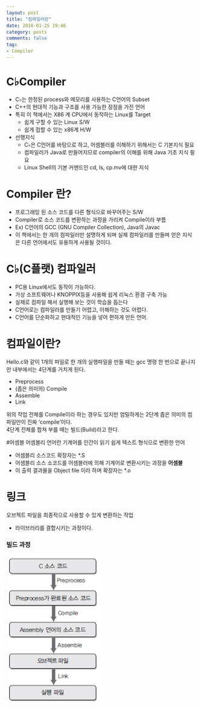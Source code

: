```yaml
---
layout: post
title: "컴파일러란"
date: 2018-01-25 19:48
category: posts
comments: false
tag:
- Compiler
---
```


#  C♭Compiler

- C♭는 한정된 process와 메모리를 사용하는 C언어의 Subset  
- C++의 현대적 기능과 구조를 사용 가능한 장점을 가진 언어  
- 특히 이 책에서는 X86 계 CPU에서 동작하는 Linux를 Target
    -  쉽게 구할 수 있는 Linux S/W
    - 쉽게 접할 수 있는 x86계 H/W
- 선행지식
    - C♭은 C언어를 바탕으로 하고, 어셈블러를 이해하기 위해서는 C 기본지식 필요
    - 컴파일러가 Java로 만들어지므로 compiler의 이해를 위해 Java 기초 지식 필요
    - Linux Shell의 기본 커맨드인 cd, ls, cp.mv에 대한 지식

# Compiler  란?
- 프로그래밍 된 소스 코드를 다른 형식으로 바꾸어주는 S/W
- Compiler로 소스 코드를 변환하는 과정을 가리켜 Compile이라 부름
- Ex) C언어의 GCC (GNU Compiler Collection), Java의 Javac
- 이 책에서는 한 개의 컴파일러만 설명하게 되며 실제 컴파일러를 만들며 얻은 지식은 다른 언어에서도 유용하게 사용될 것이다.

# C♭(C플랫) 컴파일러

- PC용 Linux에서도 동작이 가능하다.
- 가상 소프트웨어나 KNOPPIX등을 사용해 쉽게 리눅스 환경 구축 가능
- 실제로 컴파일 해서 실행해 보는 것이 학습을 돕는다
- C언어로는 컴파일러를 만들기 어렵고, 이해하는 것도 어렵다.
- C언어를 단순화하고 현대적인 기능을 넣어 편하게 만든 언어.

# 컴파일이란?

Hello.c와 같이 1개의 파일로 한 개의 실행파일을 만들 때는 gcc 명령 한 번으로 끝나지만 내부에서는 4단계를 거치게 된다.

- Preprocess
- (좁은 의미의) Compile
- Assemble
- Link

위의 작업 전체를 Compile이라 하는 경우도 있지만 엄밀하게는 2단계 좁은 의미의 컴파일만이 진짜 ‘compile’이다.   
4단계 전체를 합쳐 부를 때는 빌드(Build)라고 한다.


#어셈블
 어셈블리 언어란 기계어를 인간이 읽기 쉽게 텍스트 형식으로 변환한 언어
- 어셈블리 소스코드 확장자는 *.S
- 어셈블리 소스 소코드를 어셈블러에 의해 기계어로 변환시키는 과정을 **어셈블** 
- 이 출력 결과물을 Object file 이라 하며 확장자는 *.o

# 링크
오브젝트 파일을 최종적으로 사용할 수 있게 변환하는 작업
- 라이브러리를 결합시키는 과정이다.

### 빌드 과정
![buildProcess](https://raw.githubusercontent.com/HongJeSeong/compiler/master/image/buildProcess.PNG)

